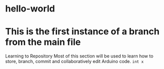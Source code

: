 # hello-world
# This is the first instance of a branch from the main file
Learning to Repository
Most of this section will be used to learn how to store, branch, commit and collaboratively edit Arduino code. 
`int x`
